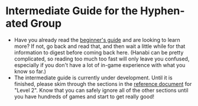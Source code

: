 # Intermediate Guide for the Hyphen-ated Group

* Have you already read the [beginner's guide](https://github.com/Zamiell/hanabi-conventions/blob/master/Beginner.md) and are looking to learn more? If not, go back and read that, and then wait a little while for that information to digest before coming back here. (Hanabi can be pretty complicated, so reading too much too fast will only leave you confused, especially if you don't have a lot of in-game experience with what you know so far.)
* The intermediate guide is currently under development. Until it is finished, please skim through the sections in the [reference document](https://github.com/Zamiell/hanabi-conventions/blob/master/Reference.md) for "Level 2". Know that you can safely ignore all of the other sections until you have hundreds of games and start to get really good!

<br />
